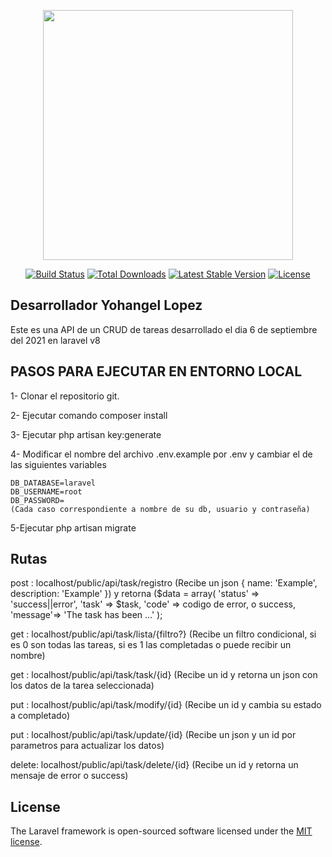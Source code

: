 <p align="center"><a href="https://laravel.com" target="_blank"><img src="https://raw.githubusercontent.com/laravel/art/master/logo-lockup/5%20SVG/2%20CMYK/1%20Full%20Color/laravel-logolockup-cmyk-red.svg" width="400"></a></p>

<p align="center">
<a href="https://travis-ci.org/laravel/framework"><img src="https://travis-ci.org/laravel/framework.svg" alt="Build Status"></a>
<a href="https://packagist.org/packages/laravel/framework"><img src="https://img.shields.io/packagist/dt/laravel/framework" alt="Total Downloads"></a>
<a href="https://packagist.org/packages/laravel/framework"><img src="https://img.shields.io/packagist/v/laravel/framework" alt="Latest Stable Version"></a>
<a href="https://packagist.org/packages/laravel/framework"><img src="https://img.shields.io/packagist/l/laravel/framework" alt="License"></a>
</p>

## Desarrollador Yohangel Lopez 
Este es una API de un CRUD de tareas desarrollado el dia 6 de septiembre del 2021 en laravel v8

## PASOS PARA EJECUTAR EN ENTORNO LOCAL
1- Clonar el repositorio git.

2- Ejecutar comando composer install 

3- Ejecutar php artisan key:generate

4- Modificar el nombre del archivo .env.example por .env y cambiar el de las siguientes variables

    DB_DATABASE=laravel
    DB_USERNAME=root
    DB_PASSWORD=
    (Cada caso correspondiente a nombre de su db, usuario y contraseña)
5-Ejecutar php artisan migrate

## Rutas
post  : localhost/public/api/task/registro 
    (Recibe un json {
                        name: 'Example',
                        description: 'Example'
                    })
    y retorna ($data = array(
                'status' => 'success||error',
                'task'   => $task,
                'code'   => codigo de error, o success,
                'message'=> 'The task has been ...'
            );

get   : localhost/public/api/task/lista/{filtro?}
    (Recibe un filtro condicional, si es 0 son todas las tareas, si es 1 las completadas o puede recibir un nombre)

get   : localhost/public/api/task/task/{id}
        (Recibe un id y retorna un json con los datos de la tarea seleccionada)

put   : localhost/public/api/task/modify/{id}
    (Recibe un id y cambia su estado a completado)

put   : localhost/public/api/task/update/{id}
    (Recibe un json y un id por parametros para actualizar los datos)

delete: localhost/public/api/task/delete/{id}
    (Recibe un id y retorna un mensaje de error o success)

## License

The Laravel framework is open-sourced software licensed under the [MIT license](https://opensource.org/licenses/MIT).
